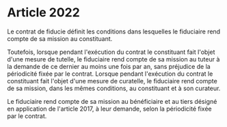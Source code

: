 # Article 2022

Le contrat de fiducie définit les conditions dans lesquelles le fiduciaire rend compte de sa mission au constituant.

Toutefois, lorsque pendant l'exécution du contrat le constituant fait l'objet d'une mesure de tutelle, le fiduciaire rend compte de sa mission au tuteur à la demande de ce dernier au moins une fois par an, sans préjudice de la périodicité fixée par le contrat. Lorsque pendant l'exécution du contrat le constituant fait l'objet d'une mesure de curatelle, le fiduciaire rend compte de sa mission, dans les mêmes conditions, au constituant et à son curateur.

Le fiduciaire rend compte de sa mission au bénéficiaire et au tiers désigné en application de l'article 2017, à leur demande, selon la périodicité fixée par le contrat.
